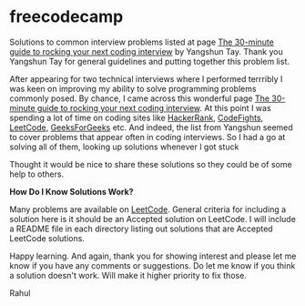 # freecodecamp
Solutions to common interview problems listed at page [The 30-minute guide to 
rocking your next coding interview](https://medium.freecodecamp.org/coding-interviews-for-dummies-5e048933b82b) by Yangshun Tay. Thank you
Yangshun Tay for general guidelines and putting together this problem list. 

After appearing for two technical interviews where I performed terrribly I was keen on improving my ability to solve programming problems 
commonly posed. By chance, I came across this wonderful page [The 30-minute guide to 
rocking your next coding interview](https://medium.freecodecamp.org/coding-interviews-for-dummies-5e048933b82b). At this point I was 
spending a lot of time on coding sites like [HackerRank](https://www.hackerrank.com), [CodeFights](https://www.codefights.com), 
[LeetCode](https://www.leetcode.com), [GeeksForGeeks](https://www.geeksforgeeks.com) etc. And indeed, the list from Yangshun seemed 
to cover problems that appear often in coding interviews. So I had a go at solving all of them, looking up solutions whenever I got stuck 

Thought it would be nice to share these solutions so they could be of some help to others.  

**How Do I Know Solutions Work?**

Many problems are available on [LeetCode](https://www.leetcode.com). General criteria for including a solution here is it should be an Accepted 
solution on LeetCode. I will include a README file in each directory listing out solutions that are Accepted LeetCode solutions. 

Happy learning. And again, thank you for showing interest and please let me know if you have any comments or suggestions. Do let me know 
if you think a solution doesn't work. Will make it higher priority to fix those.  

Rahul
